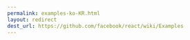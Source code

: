 ```yaml
---
permalink: examples-ko-KR.html
layout: redirect
dest_url: https://github.com/facebook/react/wiki/Examples
---
```

